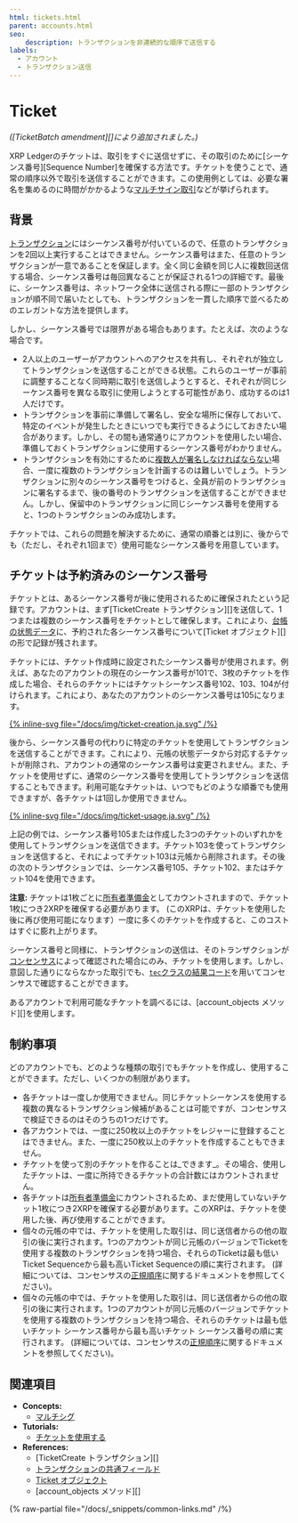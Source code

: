 ```yaml
---
html: tickets.html
parent: accounts.html
seo:
    description: トランザクションを非連続的な順序で送信する
labels:
  - アカウント
  - トランザクション送信
---
```

# Ticket

_([TicketBatch amendment][]により追加されました。)_

XRP Ledgerのチケットは、取引をすぐに送信せずに、その取引のために[シーケンス番号][Sequence Number]を確保する方法です。チケットを使うことで、通常の順序以外で取引を送信することができます。この使用例としては、必要な署名を集めるのに時間がかかるような[マルチサイン取引](multi-signing.md)などが挙げられます。

## 背景

[トランザクション](../transactions/index.md)にはシーケンス番号が付いているので、任意のトランザクションを2回以上実行することはできません。シーケンス番号はまた、任意のトランザクションが一意であることを保証します。全く同じ金額を同じ人に複数回送信する場合、シーケンス番号は毎回異なることが保証される1つの詳細です。最後に、シーケンス番号は、ネットワーク全体に送信される際に一部のトランザクションが順不同で届いたとしても、トランザクションを一貫した順序で並べるためのエレガントな方法を提供します。

しかし、シーケンス番号では限界がある場合もあります。たとえば、次のような場合です。

- 2人以上のユーザーがアカウントへのアクセスを共有し、それぞれが独立してトランザクションを送信することができる状態。これらのユーザーが事前に調整することなく同時期に取引を送信しようとすると、それぞれが同じシーケンス番号を異なる取引に使用しようとする可能性があり、成功するのは1人だけです。
- トランザクションを事前に準備して署名し、安全な場所に保存しておいて、特定のイベントが発生したときにいつでも実行できるようにしておきたい場合があります。しかし、その間も通常通りにアカウントを使用したい場合、準備しておくトランザクションに使用するシーケンス番号がわかりません。 <!-- STYLE_OVERRIDE: will -->
- トランザクションを有効にするために[複数人が署名しなければならない](multi-signing.md)場合、一度に複数のトランザクションを計画するのは難しいでしょう。トランザクションに別々のシーケンス番号をつけると、全員が前のトランザクションに署名するまで、後の番号のトランザクションを送信することができません。しかし、保留中のトランザクションに同じシーケンス番号を使用すると、1つのトランザクションのみ成功します。

チケットでは、これらの問題を解決するために、通常の順番とは別に、後からでも（ただし、それぞれ1回まで）使用可能なシーケンス番号を用意しています。


## チケットは予約済みのシーケンス番号

チケットとは、あるシーケンス番号が後に使用されるために確保されたという記録です。アカウントは、まず[TicketCreate トランザクション][]を送信して、1つまたは複数のシーケンス番号をチケットとして確保します。これにより、[台帳の状態データ](../ledgers/index.md)に、予約された各シーケンス番号について[Ticket オブジェクト][]の形で記録が残されます。

チケットには、チケット作成時に設定されたシーケンス番号が使用されます。例えば、あなたのアカウントの現在のシーケンス番号が101で、3枚のチケットを作成した場合、それらのチケットにはチケットシーケンス番号102、103、104が付けられます。これにより、あなたのアカウントのシーケンス番号は105になります。

[{% inline-svg file="/docs/img/ticket-creation.ja.svg" /%}](/docs/img/ticket-creation.ja.svg "図: 3つのTicketの作成")

後から、シーケンス番号の代わりに特定のチケットを使用してトランザクションを送信することができます。これにより、元帳の状態データから対応するチケットが削除され、アカウントの通常のシーケンス番号は変更されません。また、チケットを使用せずに、通常のシーケンス番号を使用してトランザクションを送信することもできます。利用可能なチケットは、いつでもどのような順番でも使用できますが、各チケットは1回しか使用できません。

[{% inline-svg file="/docs/img/ticket-usage.ja.svg" /%}](/docs/img/ticket-usage.ja.svg "図: 103のTicketを利用")

上記の例では、シーケンス番号105または作成した3つのチケットのいずれかを使用してトランザクションを送信できます。チケット103を使ってトランザクションを送信すると、それによってチケット103は元帳から削除されます。その後の次のトランザクションでは、シーケンス番号105、チケット102、またはチケット104を使用できます。

**注意:** チケットは1枚ごとに[所有者準備金](reserves.md#所有者準備金)としてカウントされますので、チケット1枚につき2XRPを確保する必要があります。 (このXRPは、チケットを使用した後に再び使用可能になります）一度に多くのチケットを作成すると、このコストはすぐに膨れ上がります。

シーケンス番号と同様に、トランザクションの送信は、そのトランザクションが[コンセンサス](../consensus-protocol/index.md)によって確認された場合にのみ、チケットを使用します。しかし、意図した通りにならなかった取引でも、[`tec`クラスの結果コード](../../references/protocol/transactions/transaction-results/tec-codes.md)を用いてコンセンサスで確認することができます。

あるアカウントで利用可能なチケットを調べるには、[account_objects メソッド][]を使用します。

## 制約事項

どのアカウントでも、どのような種類の取引でもチケットを作成し、使用することができます。ただし、いくつかの制限があります。

- 各チケットは一度しか使用できません。同じチケットシーケンスを使用する複数の異なるトランザクション候補があることは可能ですが、コンセンサスで検証できるのはそのうちの1つだけです。
- 各アカウントでは、一度に250枚以上のチケットをレジャーに登録することはできません。また、一度に250枚以上のチケットを作成することもできません。
- チケットを使って別のチケットを作ることは_できます_。その場合、使用したチケットは、一度に所持できるチケットの合計数にはカウントされません。
- 各チケットは[所有者準備金](reserves.md#所有者準備金)にカウントされるため、まだ使用していないチケット1枚につき2XRPを確保する必要があります。このXRPは、チケットを使用した後、再び使用することができます。
- 個々の元帳の中では、チケットを使用した取引は、同じ送信者からの他の取引の後に実行されます。1つのアカウントが同じ元帳のバージョンでTicketを使用する複数のトランザクションを持つ場合、それらのTicketは最も低いTicket Sequenceから最も高いTicket Sequenceの順に実行されます。 (詳細については、コンセンサスの[正規順序](../consensus-protocol/consensus-structure.md#xrp-ledgerプロトコル-コンセンサスと検証)に関するドキュメントを参照してください)。
- 個々の元帳の中では、チケットを使用した取引は、同じ送信者からの他の取引の後に実行されます。1つのアカウントが同じ元帳のバージョンでチケットを使用する複数のトランザクションを持つ場合、それらのチケットは最も低いチケット シーケンス番号から最も高いチケット シーケンス番号の順に実行されます。 (詳細については、コンセンサスの[正規順序](../consensus-protocol/consensus-structure.md#xrp-ledgerプロトコル-コンセンサスと検証)に関するドキュメントを参照してください)。

## 関連項目


- **Concepts:**
    - [マルチシグ](multi-signing.md)
- **Tutorials:**
    - [チケットを使用する](../../tutorials/tasks/manage-account-settings/use-tickets.md)
- **References:**
    - [TicketCreate トランザクション][]
    - [トランザクションの共通フィールド](../../references/protocol/transactions/common-fields.md)
    - [Ticket オブジェクト](../../references/protocol/ledger-data/ledger-entry-types/ticket.md)
    - [account_objects メソッド][]

{% raw-partial file="/docs/_snippets/common-links.md" /%}
